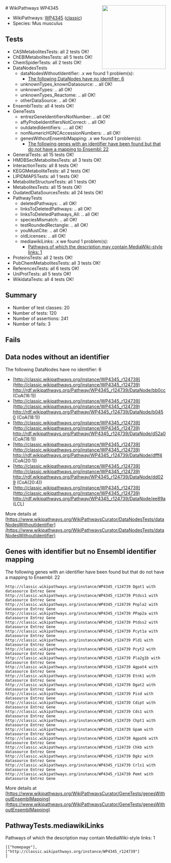 <img style="float: right; width: 200px" src="https://upload.wikimedia.org/wikipedia/commons/thumb/8/83/Wplogo_with_text_500.png/640px-Wplogo_with_text_500.png" />
# WikiPathways WP4345

* WikiPathways: [WP4345](https://wikipathways.org/pathways/WP4345) ([classic](https://classic.wikipathways.org/instance/WP4345))
* Species: Mus musculus
## Tests
* CASMetabolitesTests: all 2 tests OK!
* ChEBIMetabolitesTests: all 5 tests OK!
* ChemSpiderTests: all 2 tests OK!
* DataNodesTests
    * dataNodesWithoutIdentifier: .x we found 1 problem(s):
        * [The following DataNodes have no identifier: 6](#d2d32fa5)
    * unknownTypes_knownDatasource: .. all OK!
    * unknownTypes: .. all OK!
    * unknownTypes_Reactome: .. all OK!
    * otherDataSource: .. all OK!
* EnsemblTests: all 4 tests OK!
* GeneTests
    * entrezGeneIdentifiersNotNumber: .. all OK!
    * affyProbeIdentifiersNotCorrect: .. all OK!
    * outdatedIdentifiers: .... all OK!
    * nonNumericHGNCAccessionNumbers: .. all OK!
    * genesWithoutEnsemblMapping: .x we found 1 problem(s):
        * [The following genes with an identifier have been found but that do not have a mapping to Ensembl: 22](#c4e5432e)
* GeneralTests: all 15 tests OK!
* HMDBSecMetabolitesTests: all 3 tests OK!
* InteractionTests: all 8 tests OK!
* KEGGMetaboliteTests: all 2 tests OK!
* LIPIDMAPSTests: all 1 tests OK!
* MetaboliteStructureTests: all 1 tests OK!
* MetabolitesTests: all 15 tests OK!
* OudatedDataSourcesTests: all 24 tests OK!
* PathwayTests
    * deletedPathways: .. all OK!
    * linksToDeletedPathways: .. all OK!
    * linksToDeletedPathways_All: .. all OK!
    * speciesMismatch: .. all OK!
    * testRoundedRectangle: .. all OK!
    * youMustCite: .. all OK!
    * oldLicenses: .. all OK!
    * mediawikiLinks: .x we found 1 problem(s):
        * [Pathways of which the description may contain MediaWiki-style links: 1](#da69cf45)
* ProteinsTests: all 2 tests OK!
* PubChemMetabolitesTests: all 3 tests OK!
* ReferencesTests: all 6 tests OK!
* UniProtTests: all 5 tests OK!
* WikidataTests: all 4 tests OK!


## Summary

* Number of test classes: 20
* Number of tests: 120
* Number of assertions: 241
* Number of fails: 3

## Fails

<a name="d2d32fa5" />

## Data nodes without an identifier

The following DataNodes have no identifier: 6

* [http://classic.wikipathways.org/instance/WP4345_r124739](http://classic.wikipathways.org/instance/WP4345_r124739) http://rdf.wikipathways.org/Pathway/WP4345_r124739/DataNode/bb0cc (CoA(16:1))
* [http://classic.wikipathways.org/instance/WP4345_r124739](http://classic.wikipathways.org/instance/WP4345_r124739) http://rdf.wikipathways.org/Pathway/WP4345_r124739/DataNode/b0450 (CoA(18:1))
* [http://classic.wikipathways.org/instance/WP4345_r124739](http://classic.wikipathways.org/instance/WP4345_r124739) http://rdf.wikipathways.org/Pathway/WP4345_r124739/DataNode/d52a0 (CoA(18:1))
* [http://classic.wikipathways.org/instance/WP4345_r124739](http://classic.wikipathways.org/instance/WP4345_r124739) http://rdf.wikipathways.org/Pathway/WP4345_r124739/DataNode/dfff4 (CoA(20:1))
* [http://classic.wikipathways.org/instance/WP4345_r124739](http://classic.wikipathways.org/instance/WP4345_r124739) http://rdf.wikipathways.org/Pathway/WP4345_r124739/DataNode/dd029 (CoA(20:4))
* [http://classic.wikipathways.org/instance/WP4345_r124739](http://classic.wikipathways.org/instance/WP4345_r124739) http://rdf.wikipathways.org/Pathway/WP4345_r124739/DataNode/ee89a (LCL)


More details at [https://www.wikipathways.org/WikiPathwaysCurator/DataNodesTests/dataNodesWithoutIdentifier](https://www.wikipathways.org/WikiPathwaysCurator/DataNodesTests/dataNodesWithoutIdentifier)

<a name="c4e5432e" />

## Genes with identifier but no Ensembl identifier mapping

The following genes with an identifier have been found but that do not have a mapping to Ensembl: 22
```
http://classic.wikipathways.org/instance/WP4345_r124739 Dgat1 with datasource Entrez Gene
http://classic.wikipathways.org/instance/WP4345_r124739 Ptdss1 with datasource Entrez Gene
http://classic.wikipathways.org/instance/WP4345_r124739 Pnpla2 with datasource Entrez Gene
http://classic.wikipathways.org/instance/WP4345_r124739 PPap2a with datasource Entrez Gene
http://classic.wikipathways.org/instance/WP4345_r124739 Ptdss2 with datasource Entrez Gene
http://classic.wikipathways.org/instance/WP4345_r124739 Pcyt1a with datasource Entrez Gene
http://classic.wikipathways.org/instance/WP4345_r124739 Pld1 with datasource Entrez Gene
http://classic.wikipathways.org/instance/WP4345_r124739 Pcyt2 with datasource Entrez Gene
http://classic.wikipathways.org/instance/WP4345_r124739 Pla2g1b with datasource Entrez Gene
http://classic.wikipathways.org/instance/WP4345_r124739 Agpat4 with datasource Entrez Gene
http://classic.wikipathways.org/instance/WP4345_r124739 Etnk1 with datasource Entrez Gene
http://classic.wikipathways.org/instance/WP4345_r124739 Dgat2 with datasource Entrez Gene
http://classic.wikipathways.org/instance/WP4345_r124739 Pisd with datasource Entrez Gene
http://classic.wikipathways.org/instance/WP4345_r124739 Cdipt with datasource Entrez Gene
http://classic.wikipathways.org/instance/WP4345_r124739 Cds1 with datasource Entrez Gene
http://classic.wikipathways.org/instance/WP4345_r124739 Chpt1 with datasource Entrez Gene
http://classic.wikipathways.org/instance/WP4345_r124739 Gpam with datasource Entrez Gene
http://classic.wikipathways.org/instance/WP4345_r124739 Agpat6 with datasource Entrez Gene
http://classic.wikipathways.org/instance/WP4345_r124739 Chkb with datasource Entrez Gene
http://classic.wikipathways.org/instance/WP4345_r124739 Dgkz with datasource Entrez Gene
http://classic.wikipathways.org/instance/WP4345_r124739 Crls1 with datasource Entrez Gene
http://classic.wikipathways.org/instance/WP4345_r124739 Pemt with datasource Entrez Gene
```

More details at [https://www.wikipathways.org/WikiPathwaysCurator/GeneTests/genesWithoutEnsemblMapping](https://www.wikipathways.org/WikiPathwaysCurator/GeneTests/genesWithoutEnsemblMapping)

<a name="da69cf45" />

## PathwayTests.mediawikiLinks

Pathways of which the description may contain MediaWiki-style links: 1
```
[["homepage"],
["http://classic.wikipathways.org/instance/WP4345_r124739"]
]
```

